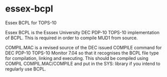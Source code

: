 # essex-bcpl
Essex BCPL for TOPS-10

Essex BCPL is the Esssex University DEC PDP-10 TOPS-10 implementation of BCPL. This is required in order to compile MUD1 from
source.

COMPIL.MAC is a revised source of the DEC issued COMPILE command for DEC PDP-10 TOPS-10 Monitor 7.04 so that it recognises the BCPL file
type for compilation, linking and executing. This should be compiled using COMPIL COMPIL.MAC/COMPILE and put in the SYS: library
if you intend to regularly use BCPL.

